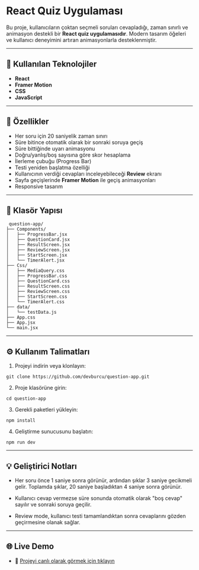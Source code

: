 # React Quiz Uygulaması

Bu proje, kullanıcıların çoktan seçmeli soruları cevapladığı, zaman sınırlı ve animasyon destekli bir **React quiz uygulamasıdır**. Modern tasarım öğeleri ve kullanıcı deneyimini artıran animasyonlarla desteklenmiştir.

---

## 🚀 Kullanılan Teknolojiler

- **React**
- **Framer Motion** 
- **CSS** 
- **JavaScript** 

---

## 🎯 Özellikler

- Her soru için 20 saniyelik zaman sınırı
- Süre bitince otomatik olarak bir sonraki soruya geçiş
- Süre bittiğinde uyarı animasyonu
- Doğru/yanlış/boş sayısına göre skor hesaplama
- İlerleme çubuğu (Progress Bar)
- Testi yeniden başlatma özelliği
- Kullanıcının verdiği cevapları inceleyebileceği **Review** ekranı
- Sayfa geçişlerinde **Framer Motion** ile geçiş animasyonları
- Responsive tasarım

---

## 📁 Klasör Yapısı

```plaintext
 question-app/
├── Components/                    
│   ├── ProgressBar.jsx       
│   ├── QuestionCard.jsx       
│   ├── ResultScreen.jsx      
│   ├── ReviewScreen.jsx       
│   ├── StartScreen.jsx       
│   └── TimerAlert.jsx     
├── Css/
│   ├── MediaQuery.css       
│   ├── ProgressBar.css
│   ├── QuestionCard.css    
│   ├── ResultScreen.css   
│   ├── ReviewScreen.css    
│   ├── StartScreen.css   
│   └── TimerAlert.css
├── data/
│   └── testData.js
├── App.css
├── App.jsx
└── main.jsx
```

---

## ⚙️ Kullanım Talimatları

1. Projeyi indirin veya klonlayın:

```
git clone https://github.com/devburcu/question-app.git
```

2. Proje klasörüne girin:
```
cd question-app
```

3. Gerekli paketleri yükleyin:
```
npm install
```

4. Geliştirme sunucusunu başlatın:
```
npm run dev
```

---

## 💡 Geliştirici Notları

- Her soru önce 1 saniye sonra görünür, ardından şıklar 3 saniye gecikmeli gelir. Toplamda şıklar, 20 saniye başladıktan 4 saniye sonra görünür.

- Kullanıcı cevap vermezse süre sonunda otomatik olarak "boş cevap" sayılır ve sonraki soruya geçilir.

- Review mode, kullanıcı testi tamamlandıktan sonra cevaplarını gözden geçirmesine olanak sağlar.

---

## 🌐 Live Demo

- 🔗 [Projeyi canlı olarak görmek için tıklayın](https://gilded-truffle-693bab.netlify.app/)